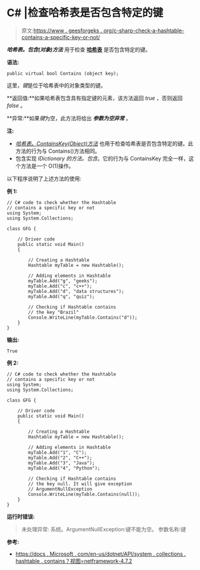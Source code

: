 # C# |检查哈希表是否包含特定的键

> 原文:[https://www . geesforgeks . org/c-sharp-check-a-hashtable-contains-a-specific-key-or-not/](https://www.geeksforgeeks.org/c-sharp-check-whether-a-hashtable-contains-a-specific-key-or-not/)

***哈希表。包含(对象)方法*** 用于检查 **[哈希表](https://www.geeksforgeeks.org/c-hashtable-class/)** 是否包含特定的键。

**语法:**

```
public virtual bool Contains (object key);
```

这里，*键*是位于哈希表中的对象类型的键。

**返回值:**如果哈希表包含具有指定键的元素，该方法返回 *true* ，否则返回 *false* 。

**异常:**如果*键*为空，此方法将给出 ***参数为空异常*** 。

**注:**

*   *[哈希表。ContainsKey(Object)方法](https://www.geeksforgeeks.org/c-check-if-the-hashtable-contains-a-specific-key/)* 也用于检查哈希表是否包含特定的键。此方法的行为与 Contains()方法相同。
*   包含实现 *IDictionary 的方法。包含*。它的行为与 ContainsKey 完全一样，这个方法是一个 O(1)操作。

以下程序说明了上述方法的使用:

**例 1:**

```
// C# code to check whether the Hashtable
// contains a specific key or not
using System;
using System.Collections;

class GFG {

    // Driver code
    public static void Main()
    {

        // Creating a Hashtable
        Hashtable myTable = new Hashtable();

        // Adding elements in Hashtable
        myTable.Add("g", "geeks");
        myTable.Add("c", "c++");
        myTable.Add("d", "data structures");
        myTable.Add("q", "quiz");

        // Checking if Hashtable contains
        // the key "Brazil"
        Console.WriteLine(myTable.Contains("d"));
    }
}
```

**输出:**

```
True

```

**例 2:**

```
// C# code to check whether the Hashtable
// contains a specific key or not
using System;
using System.Collections;

class GFG {

    // Driver code
    public static void Main()
    {

        // Creating a Hashtable
        Hashtable myTable = new Hashtable();

        // Adding elements in Hashtable
        myTable.Add("1", "C");
        myTable.Add("2", "C++");
        myTable.Add("3", "Java");
        myTable.Add("4", "Python");

        // Checking if Hashtable contains
        // the key null. It will give exception
        // ArgumentNullException
        Console.WriteLine(myTable.Contains(null));
    }
}
```

**运行时错误:**

> 未处理异常:
> 系统。ArgumentNullException:键不能为空。
> 参数名称:键

**参考:**

*   [https://docs . Microsoft . com/en-us/dotnet/API/system . collections . hashtable . contains？视图=netframework-4.7.2](https://docs.microsoft.com/en-us/dotnet/api/system.collections.hashtable.contains?view=netframework-4.7.2)